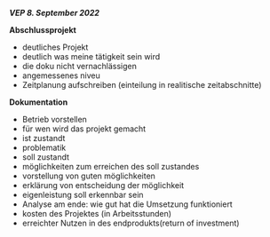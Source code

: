 ***VEP 8. September 2022***

**Abschlussprojekt**

- deutliches Projekt 
- deutlich was meine tätigkeit sein wird
- die doku nicht vernachlässigen 
- angemessenes niveu
- Zeitplanung aufschreiben (einteilung in realitische zeitabschnitte)

**Dokumentation**

- Betrieb vorstellen
- für wen wird das projekt gemacht
- ist zustandt
- problematik
- soll zustandt
- möglichkeiten zum erreichen des soll zustandes
- vorstellung von guten möglichkeiten
- erklärung von entscheidung der möglichkeit
- eigenleistung soll erkennbar sein 
- Analyse am ende: wie gut hat die Umsetzung funktioniert
- kosten des Projektes (in Arbeitsstunden)
- erreichter Nutzen in des endprodukts(return of investment)

